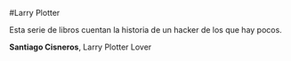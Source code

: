 #Larry Plotter

Esta serie de libros cuentan la historia de un hacker de los que hay pocos.


**Santiago Cisneros**, Larry Plotter Lover

